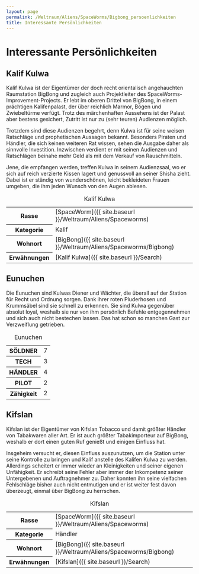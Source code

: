 ```yaml
---
layout: page
permalink: /Weltraum/Aliens/SpaceWorms/Bigbong_persoenlichkeiten
title: Interessante Persönlichkeiten
---
```



# Interessante Persönlichkeiten


## Kalif Kulwa

Kalif Kulwa ist der Eigentümer der doch recht orientalisch angehauchten Raumstation BigBong und zugleich auch Projektleiter des SpaceWorms-Improvement-Projects. Er lebt im oberen Drittel von BigBong, in einem prächtigen Kalifenpalast, der über reichlich Marmor, Bögen und Zwiebeltürme verfügt. Trotz des märchenhaften Aussehens ist der Palast aber bestens gesichert, Zutritt ist nur zu (sehr teuren) Audienzen möglich.

Trotzdem sind diese Audienzen begehrt, denn Kulwa ist für seine weisen Ratschläge und prophetischen Aussagen bekannt. Besonders Piraten und Händler, die sich keinen weiteren Rat wissen, sehen die Ausgabe daher als sinnvolle Investition. Inzwischen verdient er mit seinen Audienzen und Ratschlägen beinahe mehr Geld als mit dem Verkauf von Rauschmitteln.

Jene, die empfangen werden, treffen Kulwa in seinem Audienzsaal, wo er sich auf reich verzierte Kissen lagert und genussvoll an seiner Shisha zieht. Dabei ist er ständig von wunderschönen, leicht bekleideten Frauen umgeben, die ihm jeden Wunsch von den Augen ablesen.


<aside>
<table data-type="slc">
<caption>Kalif Kulwa</caption>
<tbody>
<tr><th>Rasse</th><td>[SpaceWorm]({{ site.baseurl }}/Weltraum/Aliens/Spaceworms)</td></tr>
<tr><th>Kategorie</th><td>Kalif</td></tr>
<tr><th>Wohnort</th><td>[BigBong]({{ site.baseurl }}/Weltraum/Aliens/Spaceworms/Bigbong)</td></tr>
<tr><th>Erwähnungen</th><td>[Kalif Kulwa]({{ site.baseurl }}/Search)</td></tr>
</tbody>
</table>
</aside>

## Eunuchen

Die Eunuchen sind Kulwas Diener und Wächter, die überall auf der Station für Recht und Ordnung sorgen. Dank ihrer roten Pluderhosen und Krummsäbel sind sie schnell zu erkennen. Sie sind Kulwa gegenüber absolut loyal, weshalb sie nur von ihm persönlich Befehle entgegennehmen und sich auch nicht bestechen lassen. Das hat schon so manchen Gast zur Verzweiflung getrieben.


<aside>
<table>
<caption>Eunuchen</caption>
<tbody>
<tr><th>SÖLDNER</th><td>7</td></tr>
<tr><th>TECH</th><td>3</td></tr>
<tr><th>HÄNDLER</th><td>4</td></tr>
<tr><th>PILOT</th><td>2</td></tr>
<tr><th>Zähigkeit</th><td>2</td></tr>
</tbody>
</table>
</aside>

## Kifslan

Kifslan ist der Eigentümer von Kifslan Tobacco und damit größter Händler von Tabakwaren aller Art. Er ist auch größter Tabakimporteur auf BigBong, weshalb er dort einen guten Ruf genießt und einigen Einfluss hat.

Insgeheim versucht er, diesen Einfluss auszunutzen, um die Station unter seine Kontrolle zu bringen und Kalif anstelle des Kalifen Kulwa zu werden. Allerdings scheitert er immer wieder an Kleinigkeiten und seiner eigenen Unfähigkeit. Er schreibt seine Fehler aber immer der Inkompetenz seiner Untergebenen und Auftragnehmer zu. Daher konnten ihn seine vielfachen Fehlschläge bisher auch nicht entmutigen und er ist weiter fest davon überzeugt, einmal über BigBong zu herrschen.


<aside>
<table data-type="slc">
<caption>Kifslan</caption>
<tbody>
<tr><th>Rasse</th><td>[SpaceWorm]({{ site.baseurl }}/Weltraum/Aliens/Spaceworms)</td></tr>
<tr><th>Kategorie</th><td>Händler</td></tr>
<tr><th>Wohnort</th><td>[BigBong]({{ site.baseurl }}/Weltraum/Aliens/Spaceworms/Bigbong)</td></tr>
<tr><th>Erwähnungen</th><td>[Kifslan]({{ site.baseurl }}/Search)</td></tr>
</tbody>
</table>
</aside>

